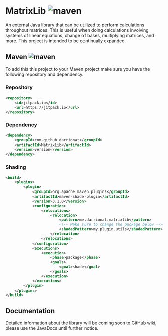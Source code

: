 # MatrixLib ![maven](https://img.shields.io/github/v/release/Darrionat/MatrixLib)

An external Java library that can be utilized to perform calculations throughout matrices. This is useful when doing
calculations involving systems of linear equations, change of bases, multiplying matrices, and more. This project is
intended to be continually expanded.

## Maven ![maven](https://img.shields.io/github/v/release/Darrionat/MatrixLib)

To add this this project to your Maven project make sure you have the following repository and dependency.

### Repository

```xml
<repository>
    <id>jitpack.io</id>
    <url>https://jitpack.io</url>
</repository>
```

### Dependency

```xml
<dependency>
    <groupId>com.github.darrionat</groupId>
    <artifactId>MatrixLib</artifactId>
    <version>version</version>
</dependency>
```

### Shading

```xml
<build>
    <plugins>
        <plugin>
            <groupId>org.apache.maven.plugins</groupId>
            <artifactId>maven-shade-plugin</artifactId>
            <version>3.1.0</version>
            <configuration>
                <relocations>
                    <relocation>
                        <pattern>me.darrionat.matrixlib</pattern>
                        <!-- Make sure to change the package below -->
                        <shadedPattern>my.plugin.utils</shadedPattern>
                    </relocation>
                </relocations>
            </configuration>
            <executions>
                <execution>
                    <phase>package</phase>
                    <goals>
                        <goal>shade</goal>
                    </goals>
                </execution>
            </executions>
        </plugin>
    </plugins>
</build>
```

## Documentation

Detailed information about the library will be coming soon to GitHub wiki, please use the JavaDocs until further notice.